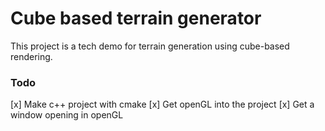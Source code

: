 # Cube based terrain generator

This project is a tech demo for terrain generation using cube-based rendering.

### Todo

[x] Make c++ project with cmake
[x] Get openGL into the project
[x] Get a window opening in openGL

